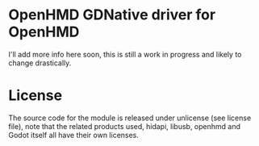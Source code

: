 # OpenHMD GDNative driver for OpenHMD

I'll add more info here soon, this is still a work in progress and likely to change drastically.

# License
The source code for the module is released under unlicense (see license file), note that the related products used, hidapi, libusb, openhmd and Godot itself all have their own licenses.
